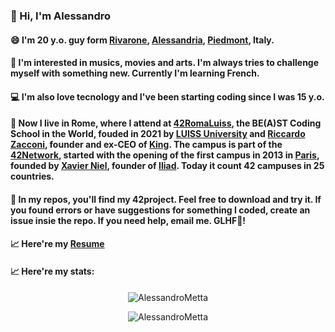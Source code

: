 <!--- ![Enigma image](170712045212-03-german-enigma-machine-auction-exlarge-169-krUG-U11003607069681gFD-1024x576@LaStampa.it.jpg) -->

### 👋 Hi, I'm Alessandro

#### 😄 I'm 20 y.o. guy form [Rivarone](https://en.wikipedia.org/wiki/Rivarone), [Alessandria](https://en.wikipedia.org/wiki/Alessandria), [Piedmont](https://en.wikipedia.org/wiki/Piedmont), Italy.

#### 🤔 I'm interested in musics, movies and arts. I'm always tries to challenge myself with something new. Currently I'm learning French.

#### 💻 I'm also love tecnology and I've been starting coding since I was 15 y.o.

#### 📍 Now I live in Rome, where I attend at [42RomaLuiss](https://42roma.it/), the BE(A)ST Coding School in the World, fouded in 2021 by [LUISS University](https://en.wikipedia.org/wiki/Libera_Universit%C3%A0_Internazionale_degli_Studi_Sociali_Guido_Carli) and [Riccardo Zacconi](https://en.wikipedia.org/wiki/Riccardo_Zacconi), founder and ex-CEO of [King](https://en.wikipedia.org/wiki/King_(company)). The campus is part of the [42Network](https://42.fr/en/network-42/), started with the opening of the first campus in 2013 in [Paris](https://en.wikipedia.org/wiki/42_(school)), founded by [Xavier Niel](https://en.wikipedia.org/wiki/Xavier_Niel), founder of [Iliad](https://en.wikipedia.org/wiki/Iliad_(company)). Today it count 42 campuses in 25 countries.

#### 📂 In my repos, you'll find my 42project. Feel free to download and try it. If you found errors or have suggestions for something I coded, create an issue insie the repo. If you need help, email me. GLHF👾!

<!-- I'm also working on [my Italian 42Docs site](https://ametta42.github.io/42Docs_IT/) -->
#### 📈 Here're my [Resume](https://github.com/AlessandroMetta/AlessandroMetta/blob/main/CV.pdf)

#### 📈 Here're my stats:
<!--
<p align=center width=auto>
	<img src="https://badge42.herokuapp.com/api/stats/ametta"/>
</p>
-->
<p align=center width=auto>
	<img width=auto src="https://github-readme-stats.vercel.app/api?username=AlessandroMetta&show_icons=true&count_private=true" alt="AlessandroMetta" />
</p>
<p align=center width=auto>
	<img width=auto src="https://github-readme-stats-olive-nine.vercel.app/api/top-langs/?username=AlessandroMetta&layout=compact" alt="AlessandroMetta" />
</p>
